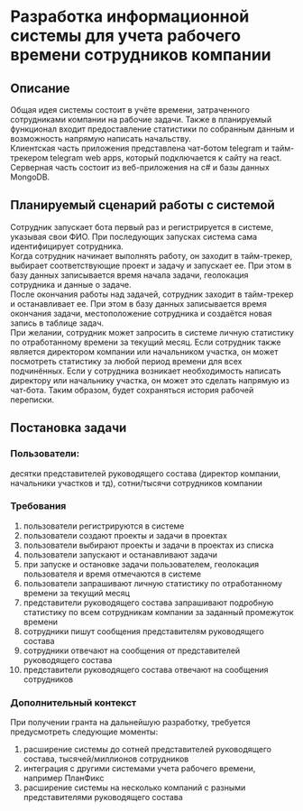 # Разработка информационной системы для учета рабочего времени сотрудников компании

## Описание
Общая идея системы состоит в учёте времени, затраченного сотрудниками компании на рабочие задачи. Также в планируемый функционал входит предоставление статистики по собранным данным и возможность напрямую написать начальству.  
Клиентская часть приложения представлена чат-ботом telegram и тайм-трекером telegram web apps, который подключается к сайту на react.  
Серверная часть состоит из веб-приложения на c# и базы данных MongoDB.

## Планируемый сценарий работы с системой
Сотрудник запускает бота первый раз и регистрируется в системе, указывая свои ФИО. При последующих запусках система сама идентифицирует сотрудника.  
Когда сотрудник начинает выполнять работу, он заходит в тайм-трекер, выбирает соответствующие проект и задачу и запускает ее. При этом в базу данных записывается время начала задачи, геолокация сотрудника и данные о задаче.  
После окончания работы над задачей, сотрудник заходит в тайм-трекер и останавливает ее. При этом в базу данных записывается время окончания задачи, местоположение сотрудника и создаётся новая запись в таблице задач.  
При желании, сотрудник может запросить в системе личную статистику по отработанному времени за текущий месяц. Если сотрудник также является директором компании или начальником участка, он может посмотреть статистику за любой период времени для всех подчинённых. 
Если у сотрудника возникает необходимость написать директору или начальнику участка, он может это сделать напрямую из чат-бота. Таким образом, будет сохраняться история рабочей переписки.

## Постановка задачи
### Пользователи: 
десятки представителей руководящего состава (директор компании, начальники участков и тд), сотни/тысячи сотрудников компании

### Требования
1. пользователи регистрируются в системе
1. пользователи создают проекты и задачи в проектах
1. пользователи выбирают проекты и задачи в проектах из списка
1. пользователи запускают и останавливают задачи
1. при запуске и остановке задачи пользователем, геолокация пользователя и время отмечаются в системе
1. пользователи запрашивают личную статистику по отработанному времени за текущий месяц
1. представители руководящего состава запрашивают подробную статистику по всем сотрудникам компании за заданный промежуток времени
1. сотрудники пишут сообщения представителям руководящего состава
1. сотрудники отвечают на сообщения от представителей руководящего состава
1. представители руководящего состава отвечают на сообщения сотрудников

### Дополнительный контекст
При получении гранта на дальнейшую разработку, требуется предусмотреть следующие моменты:
1. расширение системы до сотней представителей руководящего состава, тысячей/миллионов сотрудников
1. интеграция с другими системами учета рабочего времени, например ПланФикс
1. расширение системы на несколько компаний с разными представителями руководящего состава